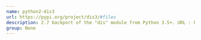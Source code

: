 ```yaml
---
name: python2-dis3
url: https://pypi.org/project/dis3/#files
description: 2.7 backport of the "dis" module from Python 3.5+. URL : https://pypi.org/project/dis3/#files Groups : None
group: None
---
```

